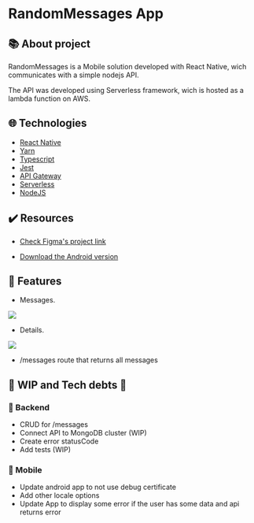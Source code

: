 
# RandomMessages App
## 📚 About project

RandomMessages is a Mobile solution developed with React Native, wich communicates with a simple nodejs API.

The API was developed using Serverless framework, wich is hosted as a lambda function on AWS.

  ## 🌐  Technologies

-   [React Native](https://reactnative.dev/)
-   [Yarn](https://yarnpkg.com/)
-   [Typescript](https://www.typescriptlang.org)
-   [Jest](https://jestjs.io)
-   [API Gateway](https://aws.amazon.com/pt/api-gateway/)
-   [Serverless](https://www.serverless.com)
-   [NodeJS](https://nodejs.org/en/)

## ✔️ Resources
  
+ [Check Figma's project link](https://www.figma.com/file/HI4AmEWP8lHc7pcjINgtfk/Random-Messages?node-id=2%3A5)

+ [Download the Android version](https://install.appcenter.ms/users/arthur.pasqualon/apps/randommessages/distribution_groups/testers)


## 📱 Features

+ Messages.

![](https://mixed-arthurpasqualon.s3.amazonaws.com/RandomMessages.png)

+ Details.

![](https://mixed-arthurpasqualon.s3.amazonaws.com/RandomMessages-1.png)

+ /messages route that returns all messages

## 🚧 WIP and Tech debts 🚧

### 👷 Backend
+ CRUD for /messages
+ Connect API to MongoDB cluster (WIP)
+ Create error statusCode 
+ Add tests (WIP)

### 👷 Mobile
+ Update android app to not use debug certificate
+ Add other locale options
+ Update App to display some error if the user has some data and api returns error

